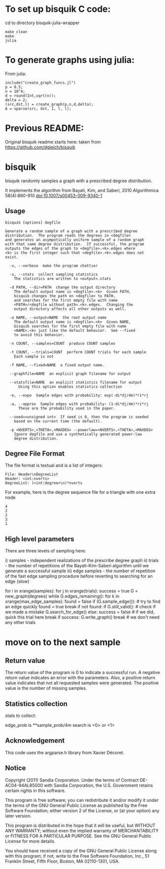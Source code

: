 # To set up bisquik C code:
cd to directory bisquik-julia-wrapper
```
make clean
make
julia
```

# To generate graphs using julia:
From julia:
```
include("create_graph_funcs.jl")
p = 0.5;
n = 10^4;
d = round(Int,sqrt(n));
delta = 2;
(src,dst,l) = create_graph(p,n,d,delta);
A = sparse(src, dst, 1, l, l);
```

# Previous README:
Original bisquik readme starts here: taken from https://github.com/dgleich/bisquik 

bisquik
======= 
bisquik randomly samples a graph with a prescribed degree distribution.

It implements the algorithm from Bayati, Kim, and Saberi, 2010
Algorithmica 58(4):860-910 [doi:10.1007/s00453-009-9340-1](http://dx.doi.org/10.1007/s00453-009-9340-1)


Usage
-----

    bisquik [options] degfile
    
    Generate a random sample of a graph with a prescribed degree 
    distribution.  The program reads the degrees in <degfile>
    and generates an asympotically uniform sample of a random graph
    with that same degree distribution.  If successful, the program
    outputs the edges of the graph to <degfile>.<k>.edges where
    <k> is the first integer such that <degfile>.<k>.edges does not
    exist.  
    
      -v, --verbose  make the program chattier
    
      -s, --stats  collect sampling statistics
        The statistics are written to <output>.stats
        
      -d PATH, --dir=PATH  change the output directory
        The default output name is <degfile>.<k>  Given PATH, 
        bisquik changes the path on <degfile> to PATH, 
        and searches for the first empty file with name 
        <PATH>/<degfile without path>.<k>.edges.  Changing the 
        output directory affects all other outputs as well.
        
      -o NAME, --output=NAME  the root output name
        The default output name is <degfile>.<k>  Given NAME, 
        bisquik searches for the first empty file with name 
        <NAME>.<k> just like the default behavior.  See --fixed 
        to avoid this behavior.
        
      -n COUNT, --samples=COUNT  produce COUNT samples
      
      -t COUNT, --trials=COUNT  perform COUNT trials for each sample 
        Each sample is not 
      
      -f NAME, --fixed=NAME  a fixed output name.
      
      --graphfile=NAME  an explicit graph filename for output
      
      --statsfile=NAME  an explicit statistics filename for output
          Using this option enables statistics collection
          
      -e, --expo  Sample edges with probability: exp(-di*dj/4m)*ri*rj
      
      -a, --approx  Sample edges with probability: (1-di*dj/4m)*ri*rj
          These are the probability used in the paper.
      
      --seed=<unsigned int>  If seed is 0, then the program is seeded
        based on the current time (the default).  
      
      -p <NVERTS>,<THETA>,<MAXDEG> --powerlaw=<NVERTS>,<THETA>,<MAXDEG>
        Ignore degfile and use a synthetically generated power-law
        degree distribution.
      
Degree File Format
------------------

The file format is textual and is a list of integers:
    
    File: Header\nDegreeList
    Header: <int:nverts>
    DegreeList: (<int:degree>\n)*nverts

For example, here is the degree sequence file for a triangle
with one extra node

    4
    2
    2
    3
    1
    
High level parameters
---------------------

There are three levels of sampling here:

i) samples - independent realizations of the prescribe degree graph
ii) trials - the number of repetitions of the Bayati-Kim-Saberi 
  algorithm until we generate a successful sample
iii) edge samples - the number of repetition of the fast edge sampling
  procedure before reverting to searching for an edge (slow)

for i in xrange(samples):
  for j in xrange(trials):
    success = true
    G = new_graph(degrees)
    while G.edges_remaining():
      for k in xrange(max_edge_samples):
        found = false
        if (G.sample_edge()): # try to find an edge quickly
          found = true
          break
      if not found:
        if G.still_valid(): # check if we made a mistake
          G.search_for_edge()
        else:
          success = false # if we did, quick this trial here
          break
    if success:
      G.write_graph()
      break # we don't need any other trials
  # move on to the next sample
        
      
Return value
------------

The return value of the program is 0 to indicate a successful run.
A negative return value indicates an error with the parameters.
Also, a positive return value indicates that not all requested
samples were generated.  The positive value is the number of
missing samples.
      
Statistics collection
---------------------

stats to collect:

<vi> <vj> <ri> <rj> <di> <dj> <nsamples> <search>

edge_prob is <ri>*<rj>*sample_prob/4m
search is <0> or <1>

Acknowledgement
---------------

This code uses the argparse.h library from Xavier Décoret.

Notice
------

Copyright (2011) Sandia Corporation. Under the terms of Contract 
DE-AC04-94AL85000 with Sandia Corporation, the U.S. Government 
retains certain rights in this software.

This program is free software; you can redistribute it and/or modify
it under the terms of the GNU General Public License as published by
the Free Software Foundation; either version 2 of the License, or
(at your option) any later version.
       
This program is distributed in the hope that it will be useful,
but WITHOUT ANY WARRANTY; without even the implied warranty of
MERCHANTABILITY or FITNESS FOR A PARTICULAR PURPOSE.  See the
GNU General Public License for more details.
      
You should have received a copy of the GNU General Public License
along with this program; if not, write to the Free Software
Foundation, Inc., 51 Franklin Street, Fifth Floor, Boston,
MA 02110-1301, USA.
